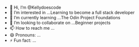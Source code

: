 - 👋 Hi, I’m @Kellydoescode
- 👀 I’m interested in ...Learning to become a full stack developer
- 🌱 I’m currently learning ...The Odin Project Foundations
- 💞️ I’m looking to collaborate on ...Beginner projects
- 📫 How to reach me ...
- 😄 Pronouns: ...
- ⚡ Fun fact: ...

<!---
Kellydoescode/Kellydoescode is a ✨ special ✨ repository because its `README.md` (this file) appears on your GitHub profile.
You can click the Preview link to take a look at your changes.
--->
